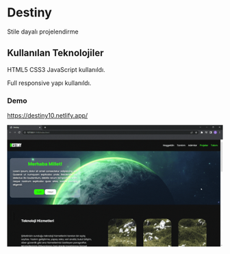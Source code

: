 # Destiny
Stile dayalı projelendirme
## Kullanılan Teknolojiler


HTML5 CSS3 JavaScript kullanıldı.

Full responsive yapı kullanıldı.

### Demo

https://destiny10.netlify.app/






![](screen.gif)